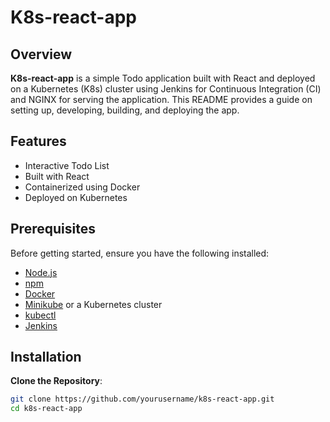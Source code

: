 # K8s-react-app

## Overview

**K8s-react-app** is a simple Todo application built with React and deployed on a Kubernetes (K8s) cluster using Jenkins for Continuous Integration (CI) and NGINX for serving the application. This README provides a guide on setting up, developing, building, and deploying the app.

## Features

- Interactive Todo List
- Built with React
- Containerized using Docker
- Deployed on Kubernetes

## Prerequisites

Before getting started, ensure you have the following installed:

- [Node.js](https://nodejs.org/)
- [npm](https://www.npmjs.com/)
- [Docker](https://www.docker.com/)
- [Minikube](https://minikube.sigs.k8s.io/docs/start/) or a Kubernetes cluster
- [kubectl](https://kubernetes.io/docs/tasks/tools/)
- [Jenkins](https://www.jenkins.io/doc/book/installing/)

## Installation

 **Clone the Repository**:

   ```bash
   git clone https://github.com/yourusername/k8s-react-app.git
   cd k8s-react-app
